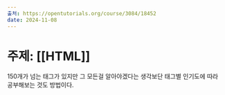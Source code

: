 ```yaml
---
출처: https://opentutorials.org/course/3084/18452
date: 2024-11-08
---
```

# 주제: [[HTML]]
150개가 넘는 태그가 있지만 그 모든걸 알아야겠다는 생각보단 태그별 인기도에 따라 공부해보는 것도 방법이다.